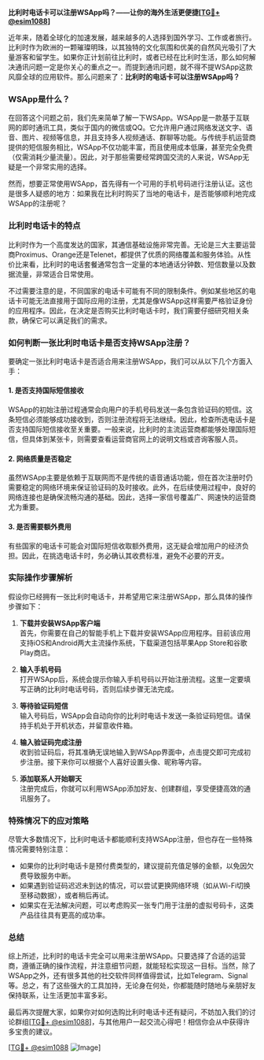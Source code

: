 **比利时电话卡可以注册WSApp吗？——让你的海外生活更便捷[[TG💪+ @esim1088](https://t.me/s/esim1088)]**

近年来，随着全球化的加速发展，越来越多的人选择到国外学习、工作或者旅行。比利时作为欧洲的一颗璀璨明珠，以其独特的文化氛围和优美的自然风光吸引了大量游客和留学生。如果你正计划前往比利时，或者已经在比利时生活，那么如何解决通讯问题一定是你关心的重点之一。而提到通讯问题，就不得不提WSApp这款风靡全球的应用软件。那么问题来了：**比利时的电话卡可以注册WSApp吗？**

### WSApp是什么？

在回答这个问题之前，我们先来简单了解一下WSApp。WSApp是一款基于互联网的即时通讯工具，类似于国内的微信或QQ。它允许用户通过网络发送文字、语音、图片、视频等信息，并且支持多人视频通话、群聊等功能。与传统手机运营商提供的短信服务相比，WSApp不仅功能丰富，而且使用成本低廉，甚至完全免费（仅需消耗少量流量）。因此，对于那些需要经常跨国交流的人来说，WSApp无疑是一个非常实用的选择。

然而，想要正常使用WSApp，首先得有一个可用的手机号码进行注册认证。这也是很多人疑惑的地方：如果我在比利时购买了当地的电话卡，是否能够顺利地完成WSApp的注册呢？

### 比利时电话卡的特点

比利时作为一个高度发达的国家，其通信基础设施非常完善。无论是三大主要运营商Proximus、Orange还是Telenet，都提供了优质的网络覆盖和服务体验。从性价比来看，比利时的电话套餐通常包含一定量的本地通话分钟数、短信数量以及数据流量，非常适合日常使用。

不过需要注意的是，不同国家的电话卡可能有不同的限制条件。例如某些地区的电话卡可能无法直接用于国际应用的注册，尤其是像WSApp这样需要严格验证身份的应用程序。因此，在决定是否购买比利时电话卡时，我们需要仔细研究相关条款，确保它可以满足我们的需求。

### 如何判断一张比利时电话卡是否支持WSApp注册？

要确定一张比利时电话卡是否适合用来注册WSApp，我们可以从以下几个方面入手：

#### 1. 是否支持国际短信接收
WSApp的初始注册过程通常会向用户的手机号码发送一条包含验证码的短信。这条短信必须能够成功接收到，否则注册流程将无法继续。因此，检查所选电话卡是否支持国际短信接收至关重要。一般来说，比利时的主流运营商都能够处理国际短信，但具体到某张卡，则需要查看运营商官网上的说明文档或咨询客服人员。

#### 2. 网络质量是否稳定
虽然WSApp主要是依赖于互联网而不是传统的语音通话功能，但在首次注册时仍需要稳定的网络环境来保证验证码的及时接收。此外，在后续使用过程中，良好的网络连接也是确保流畅沟通的基础。因此，选择一家信号覆盖广、网速快的运营商尤为重要。

#### 3. 是否需要额外费用
有些国家的电话卡可能会对国际短信收取额外费用，这无疑会增加用户的经济负担。因此，在挑选电话卡时，务必确认其收费标准，避免不必要的开支。

### 实际操作步骤解析

假设你已经拥有一张比利时电话卡，并希望用它来注册WSApp，那么具体的操作步骤如下：

1. **下载并安装WSApp客户端**  
   首先，你需要在自己的智能手机上下载并安装WSApp应用程序。目前该应用支持iOS和Android两大主流操作系统，下载渠道包括苹果App Store和谷歌Play商店。

2. **输入手机号码**  
   打开WSApp后，系统会提示你输入手机号码以开始注册流程。这里一定要填写正确的比利时电话号码，否则后续步骤无法完成。

3. **等待验证码短信**  
   输入号码后，WSApp会自动向你的比利时电话卡发送一条验证码短信。请保持手机处于开机状态，并留意收件箱。

4. **输入验证码完成注册**  
   收到验证码后，将其准确无误地输入到WSApp界面中，点击提交即可完成初步注册。接下来你可以根据个人喜好设置头像、昵称等内容。

5. **添加联系人开始聊天**  
   注册完成后，你就可以利用WSApp添加好友、创建群组，享受便捷高效的通讯服务了。

### 特殊情况下的应对策略

尽管大多数情况下，比利时电话卡都能顺利支持WSApp注册，但也存在一些特殊情况需要特别注意：

- 如果你的比利时电话卡是预付费类型的，建议提前充值足够的金额，以免因欠费导致服务中断。
- 如果遇到验证码迟迟未到达的情况，可以尝试更换网络环境（如从Wi-Fi切换至移动数据），或者稍后再试。
- 如果实在无法解决问题，可以考虑购买一张专门用于注册的虚拟号码卡，这类产品往往具有更高的成功率。

### 总结

综上所述，比利时的电话卡完全可以用来注册WSApp。只要选择了合适的运营商，遵循正确的操作流程，并注意细节问题，就能轻松实现这一目标。当然，除了WSApp之外，还有很多其他的社交软件同样值得尝试，比如Telegram、Signal等。总之，有了这些强大的工具加持，无论身在何处，你都能随时随地与亲朋好友保持联系，让生活更加丰富多彩。

最后再次提醒大家，如果你对如何选购比利时电话卡还有疑问，不妨加入我们的讨论群组[[TG💪+ @esim1088](https://t.me/s/esim1088)]，与其他用户一起交流心得吧！相信你会从中获得许多宝贵的建议。

[[TG💪+ @esim1088](https://t.me/s/esim1088) ![Image](https://i.postimg.cc/4NQfJmqS/Snipaste-2025-05-13-00-14-12.png)]